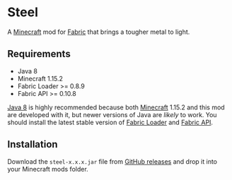 # Steel

A [Minecraft](https://minecraft.net/) mod for [Fabric](https://fabricmc.net/) that brings a tougher metal to light.


## Requirements

- Java 8
- Minecraft 1.15.2
- Fabric Loader >= 0.8.9
- Fabric API >= 0.10.8

[Java 8](https://adoptium.net/?variant=openjdk8&jvmVariant=hotspot) is highly recommended because both [Minecraft](https://minecraft.net/) 1.15.2 and this mod are developed with it, but newer versions of Java are _likely_ to work. You should install the latest stable version of [Fabric Loader](https://fabricmc.net/use) and [Fabric API](https://www.curseforge.com/minecraft/mc-mods/fabric-api).


## Installation

Download the `steel-x.x.x.jar` file from [GitHub releases](https://github.com/realguyman/steel/releases) and drop it into your Minecraft mods folder.